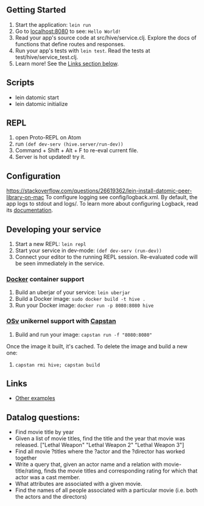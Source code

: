 ## Getting Started

1. Start the application: `lein run`
2. Go to [localhost:8080](http://localhost:8080/) to see: `Hello World!`
3. Read your app's source code at src/hive/service.clj. Explore the docs of functions
   that define routes and responses.
4. Run your app's tests with `lein test`. Read the tests at test/hive/service_test.clj.
5. Learn more! See the [Links section below](#links).

## Scripts
- lein datomic start
- lein datomic initialize

## REPL
1. open Proto-REPL on Atom
2. run `(def dev-serv (hive.server/run-dev))`
3. Command + Shift + Alt + F to re-eval current file.
4. Server is hot updated! try it.

## Configuration

https://stackoverflow.com/questions/26619362/lein-install-datomic-peer-library-on-mac
To configure logging see config/logback.xml. By default, the app logs to stdout and logs/.
To learn more about configuring Logback, read its [documentation](http://logback.qos.ch/documentation.html).


## Developing your service

1. Start a new REPL: `lein repl`
2. Start your service in dev-mode: `(def dev-serv (run-dev))`
3. Connect your editor to the running REPL session.
   Re-evaluated code will be seen immediately in the service.

### [Docker](https://www.docker.com/) container support

1. Build an uberjar of your service: `lein uberjar`
2. Build a Docker image: `sudo docker build -t hive .`
3. Run your Docker image: `docker run -p 8080:8080 hive`

### [OSv](http://osv.io/) unikernel support with [Capstan](http://osv.io/capstan/)

1. Build and run your image: `capstan run -f "8080:8080"`

Once the image it built, it's cached.  To delete the image and build a new one:

1. `capstan rmi hive; capstan build`


## Links
* [Other examples](https://github.com/pedestal/samples)

## Datalog questions:
- Find movie title by year
- Given a list of movie titles, find the title and the year that movie was released. 
["Lethal Weapon" "Lethal Weapon 2" "Lethal Weapon 3"] 
- Find all movie ?titles where the ?actor and the ?director has worked together
- Write a query that, given an actor name and a relation with movie-title/rating, finds the movie titles and corresponding rating for which that actor was a cast member.
- What attributes are associated with a given movie.
- Find the names of all people associated with a particular movie (i.e. both the actors and the directors)
 
